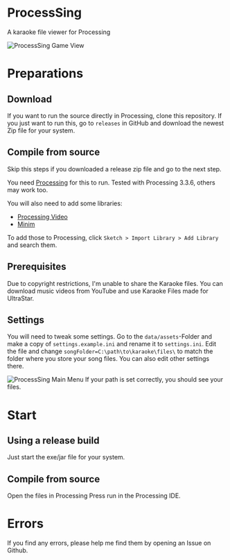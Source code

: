 # ProcessSing
A karaoke file viewer for Processing

![ProcessSing Game View](https://i.imgur.com/ZIdvQzB.png)


# Preparations

## Download
If you want to run the source directly in Processing, clone this repository.
If you just want to run this, go to `releases` in GitHub and download the newest Zip file for your system.

## Compile from source
Skip this steps if you downloaded a release zip file and go to the next step.

You need [Processing](https://processing.org/) for this to run.
Tested with Processing 3.3.6, others may work too.

You will also need to add some libraries:
- [Processing Video](https://processing.org/reference/libraries/video/index.html)
- [Minim](http://code.compartmental.net/tools/minim/)

To add those to Processing, click `Sketch > Import Library > Add Library` and search them.


## Prerequisites
Due to copyright restrictions, I'm unable to share the Karaoke files.
You can download music videos from YouTube and use Karaoke Files made for UltraStar.

## Settings
You will need to tweak some settings. Go to the `data/assets`-Folder and make a copy of `settings.example.ini` and rename it to `settings.ini`.
Edit the file and change `songFolder=C:\path\to\karaoke\files\` to match the folder where you store your song files. You can also edit other settings there.

![ProcessSing Main Menu](https://i.imgur.com/tFmYbwZ.jpg)
If your path is set correctly, you should see your files.


# Start

## Using a release build
Just start the exe/jar file for your system.

## Compile from source
Open the files in Processing
Press run in the Processing IDE.

# Errors
If you find any errors, please help me find them by opening an Issue on Github.
